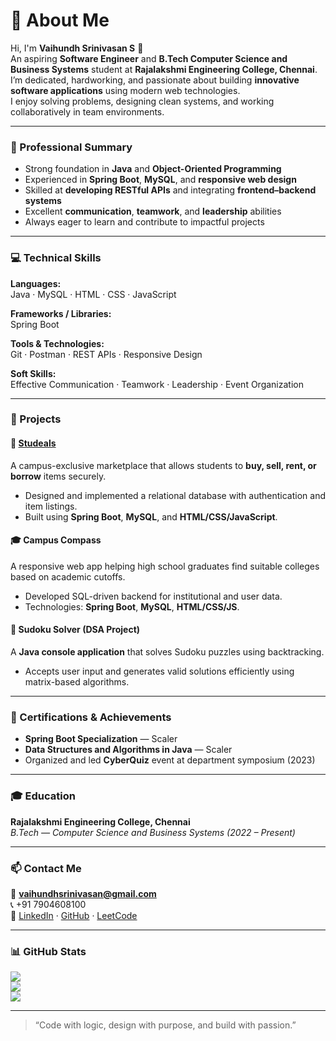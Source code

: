 # 💫 About Me

Hi, I'm **Vaihundh Srinivasan S** 👋  
An aspiring **Software Engineer** and **B.Tech Computer Science and Business Systems** student at **Rajalakshmi Engineering College, Chennai**.  
I’m dedicated, hardworking, and passionate about building **innovative software applications** using modern web technologies.  
I enjoy solving problems, designing clean systems, and working collaboratively in team environments.

---

### 🎯 Professional Summary
- Strong foundation in **Java** and **Object-Oriented Programming**
- Experienced in **Spring Boot**, **MySQL**, and **responsive web design**
- Skilled at **developing RESTful APIs** and integrating **frontend–backend systems**
- Excellent **communication**, **teamwork**, and **leadership** abilities
- Always eager to learn and contribute to impactful projects

---

### 💻 Technical Skills

**Languages:**  
Java · MySQL · HTML · CSS · JavaScript  

**Frameworks / Libraries:**  
Spring Boot  

**Tools & Technologies:**  
Git · Postman · REST APIs · Responsive Design  

**Soft Skills:**  
Effective Communication · Teamwork · Leadership · Event Organization  

---

### 🚀 Projects

#### 🛒 [Studeals](https://github.com/vaihundhs/studeals)
A campus-exclusive marketplace that allows students to **buy, sell, rent, or borrow** items securely.  
- Designed and implemented a relational database with authentication and item listings.  
- Built using **Spring Boot**, **MySQL**, and **HTML/CSS/JavaScript**.  

#### 🎓 Campus Compass
A responsive web app helping high school graduates find suitable colleges based on academic cutoffs.  
- Developed SQL-driven backend for institutional and user data.  
- Technologies: **Spring Boot**, **MySQL**, **HTML/CSS/JS**.  

#### 🧩 Sudoku Solver (DSA Project)
A **Java console application** that solves Sudoku puzzles using backtracking.  
- Accepts user input and generates valid solutions efficiently using matrix-based algorithms.

---

### 🏅 Certifications & Achievements
- **Spring Boot Specialization** — Scaler  
- **Data Structures and Algorithms in Java** — Scaler  
- Organized and led **CyberQuiz** event at department symposium (2023)

---

### 🎓 Education
**Rajalakshmi Engineering College, Chennai**  
_B.Tech — Computer Science and Business Systems (2022 – Present)_

---

### 📫 Contact Me
📧 **[vaihundhsrinivasan@gmail.com](mailto:vaihundhsrinivasan@gmail.com)**  
📞 +91 7904608100  
🔗 [LinkedIn](https://www.linkedin.com/in/vaihundh-srinivasan-s/) · [GitHub](https://github.com/vaihundhs) · [LeetCode](https://leetcode.com/u/vaihundhs/)

---

### 📊 GitHub Stats
![](https://github-readme-stats.vercel.app/api?username=vaihundhs&theme=transparent&hide_border=true&show_icons=true)  
![](https://github-readme-streak-stats.herokuapp.com/?user=vaihundhs&theme=transparent&hide_border=true)  
![](https://github-readme-stats.vercel.app/api/top-langs/?username=vaihundhs&theme=transparent&hide_border=true&layout=compact)

---

> “Code with logic, design with purpose, and build with passion.”
